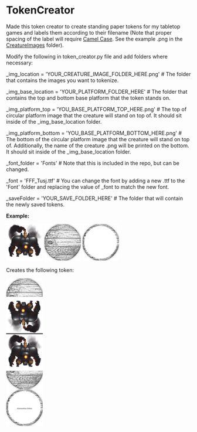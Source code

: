 # TokenCreator

Made this token creator to create standing paper tokens for my tabletop games and labels them according to their filename (Note that proper spacing of the label will require [Camel Case](https://simple.wikipedia.org/wiki/CamelCase). See the example .png in the [CreatureImages](/CreatureImages) folder). 

Modify the following in token_creator.py file and add folders where necessary:

_img_location = 'YOUR_CREATURE_IMAGE_FOLDER_HERE.png' # The folder that contains the images you want to tokenize.

_img_base_location = 'YOUR_PLATFORM_FOLDER_HERE' # The folder that contains the top and bottom base platform that the token stands on.

_img_platform_top = 'YOU_BASE_PLATFORM_TOP_HERE.png' # The top of circular platform image that the creature will stand on top of. It should sit inside of the _img_base_location folder.

_img_platform_bottom = 'YOU_BASE_PLATFORM_BOTTOM_HERE.png' # The bottom of the circular platform image that the creature will stand on top of. Additionally, the name of the creature .png will be printed on the bottom. It should sit inside of the _img_base_location folder.

_font_folder = 'Fonts' # Note that this is included in the repo, but can be changed. 

_font = 'FFF_Tusj.ttf' # You can change the font by adding a new .ttf to the 'Font' folder and replacing the value of _font to match the new font.

_saveFolder = 'YOUR_SAVE_FOLDER_HERE' # The folder that will contain the newly saved tokens.

**Example:**

<div>
  <img alt="AdamantineGolem.png" src="/CreatureImages/AdamantineGolem.png" width="100"/> 
  <img src="/TokenPlatforms/CharacterBaseTop.png" width="100"/> 
  <img src="/TokenPlatforms/CharacterBaseBottom.png" width="100"/> 
</div>

Creates the following token:

<img src="/SaveFolder/AdamantineGolem.png" width="100"/>
